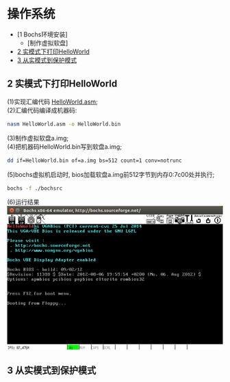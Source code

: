 # 操作系统
- [1 Bochs环境安装]
    - [制作虚拟软盘]
- [2 实模式下打印HelloWorld](#2)
- [3 从实模式到保护模式](/chapter2/real2protect.md)

<h2 name="2">2 实模式下打印HelloWorld</h2>  

(1)实现汇编代码 [HelloWorld.asm](/chapter1/HelloWorld.asm);     
(2)汇编代码编译成机器码:      

```bash
nasm HelloWorld.asm -o HelloWorld.bin  
```
(3)制作虚拟软盘a.img;    
(4)把机器码HelloWorld.bin写到软盘a.img;  

```bash
dd if=HelloWorld.bin of=a.img bs=512 count=1 conv=notrunc
```
(5)bochs虚拟机启动时, bios加载软盘a.img前512字节到内存0:7c00处并执行;  

```bash
bochs -f ./bochsrc
```
(6)运行结果  
![运行结果](/res/HelloWorld.png)

<h2 name="3">3 从实模式到保护模式</h2>  
